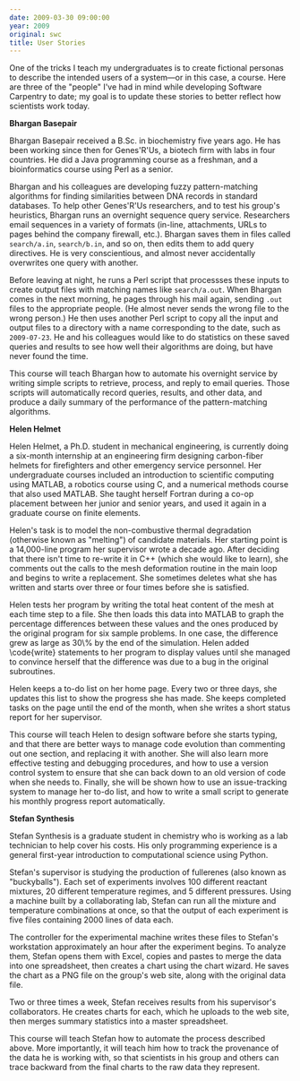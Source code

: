 ```yaml
---
date: 2009-03-30 09:00:00
year: 2009
original: swc
title: User Stories
---
```

<p>One of the tricks I teach my undergraduates is to create fictional personas to describe the intended users of a system&mdash;or in this case, a course.  Here are three of the "people" I've had in mind while developing Software Carpentry to date; my goal is to update these stories to better reflect how scientists work today.</p>
<p><strong>Bhargan Basepair</strong></p>
<p>Bhargan Basepair received a B.Sc. in biochemistry five years ago.  He has been working since then for Genes'R'Us, a biotech firm with labs in four countries.  He did a Java programming course as a freshman, and a bioinformatics course using Perl as a senior.</p>
<p>Bhargan and his colleagues are developing fuzzy pattern-matching algorithms for finding similarities between DNA records in standard databases.  To help other Genes'R'Us researchers, and to test his group's heuristics, Bhargan runs an overnight sequence query service. Researchers email sequences in a variety of formats (in-line, attachments, URLs to pages behind the company firewall, etc.). Bhargan saves them in files called <code>search/a.in</code>, <code>search/b.in</code>, and so on, then edits them to add query directives.  He is very conscientious, and almost never accidentally overwrites one query with another.</p>
<p>Before leaving at night, he runs a Perl script that processses these inputs to create output files with matching names like <code>search/a.out</code>.  When Bhargan comes in the next morning, he pages through his mail again, sending <code>.out</code> files to the appropriate people.  (He almost never sends the wrong file to the wrong person.) He then uses another Perl script to copy all the input and output files to a directory with a name corresponding to the date, such as <code>2009-07-23</code>.  He and his colleagues would like to do statistics on these saved queries and results to see how well their algorithms are doing, but have never found the time.</p>
<p>This course will teach Bhargan how to automate his overnight service by writing simple scripts to retrieve, process, and reply to email queries.  Those scripts will automatically record queries, results, and other data, and produce a daily summary of the performance of the pattern-matching algorithms.</p>
<p><strong>Helen Helmet</strong></p>
<p>Helen Helmet, a Ph.D. student in mechanical engineering, is currently doing a six-month internship at an engineering firm designing carbon-fiber helmets for firefighters and other emergency service personnel.  Her undergraduate courses included an introduction to scientific computing using MATLAB, a robotics course using C, and a numerical methods course that also used MATLAB.  She taught herself Fortran during a co-op placement between her junior and senior years, and used it again in a graduate course on finite elements.</p>
<p>Helen's task is to model the non-combustive thermal degradation (otherwise known as "melting") of candidate materials.  Her starting point is a 14,000-line program her supervisor wrote a decade ago. After deciding that there isn't time to re-write it in C++ (which she would like to learn), she comments out the calls to the mesh deformation routine in the main loop and begins to write a replacement.  She sometimes deletes what she has written and starts over three or four times before she is satisfied.</p>
<p>Helen tests her program by writing the total heat content of the mesh at each time step to a file.  She then loads this data into MATLAB to graph the percentage differences between these values and the ones produced by the original program for six sample problems.  In one case, the difference grew as large as 30\% by the end of the simulation.  Helen added \code{write} statements to her program to display values until she managed to convince herself that the difference was due to a bug in the original subroutines.</p>
<p>Helen keeps a to-do list on her home page.  Every two or three days, she updates this list to show the progress she has made.  She keeps completed tasks on the page until the end of the month, when she writes a short status report for her supervisor.</p>
<p>This course will teach Helen to design software before she starts typing, and that there are better ways to manage code evolution than commenting out one section, and replacing it with another.  She will also learn more effective testing and debugging procedures, and how to use a version control system to ensure that she can back down to an old version of code when she needs to.  Finally, she will be shown how to use an issue-tracking system to manage her to-do list, and how to write a small script to generate his monthly progress report automatically.</p>
<p><strong>Stefan Synthesis</strong></p>
<p>Stefan Synthesis is a graduate student in chemistry who is working as a lab technician to help cover his costs.  His only programming experience is a general first-year introduction to computational science using Python.</p>
<p>Stefan's supervisor is studying the production of fullerenes (also known as "buckyballs").  Each set of experiments involves 100 different reactant mixtures, 20 different temperature regimes, and 5 different pressures.  Using a machine built by a collaborating lab, Stefan can run all the mixture and temperature combinations at once, so that the output of each experiment is five files containing 2000 lines of data each.</p>
<p>The controller for the experimental machine writes these files to Stefan's workstation approximately an hour after the experiment begins.  To analyze them, Stefan opens them with Excel, copies and pastes to merge the data into one spreadsheet, then creates a chart using the chart wizard.  He saves the chart as a PNG file on the group's web site, along with the original data file.</p>
<p>Two or three times a week, Stefan receives results from his supervisor's collaborators.  He creates charts for each, which he uploads to the web site, then merges summary statistics into a master spreadsheet.</p>
<p>This course will teach Stefan how to automate the process described above.  More importantly, it will teach him how to track the provenance of the data he is working with, so that scientists in his group and others can trace backward from the final charts to the raw data they represent.</p>
